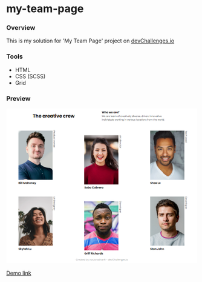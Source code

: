 # my-team-page

### Overview

This is my solution for 'My Team Page' project on [devChallenges.io](https://devchallenges.io/challenges/hhmesazsqgKXrTkYkt0U)

### Tools

- HTML
- CSS (SCSS)
- Grid

### Preview

![my-team-page_prevew](https://github.com/varJonathanR/my-team-page/blob/main/assets/my-team-page_preview.png)

[Demo link](https://my-team-page-varjonathanr.netlify.app/)
